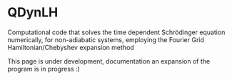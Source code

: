 # QDynLH


Computational code that solves the time dependent Schrödinger equation numerically, for non-adiabatic systems, employing the Fourier Grid Hamiltonian/Chebyshev expansion method

This page is under development, documentation an expansion of the program is in progress :)
